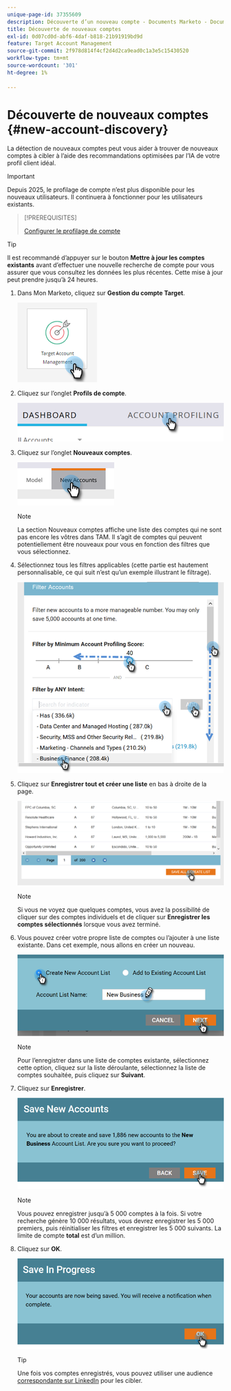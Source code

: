 ```yaml
---
unique-page-id: 37355609
description: Découverte d’un nouveau compte - Documents Marketo - Documentation du produit
title: Découverte de nouveaux comptes
exl-id: 0d07cd0d-abf6-4daf-b818-21b91919bd9d
feature: Target Account Management
source-git-commit: 2f978d814f4cf2d4d2ca9ead0c1a3e5c15430520
workflow-type: tm+mt
source-wordcount: '301'
ht-degree: 1%

---
```


# Découverte de nouveaux comptes {#new-account-discovery}

La détection de nouveaux comptes peut vous aider à trouver de nouveaux comptes à cibler à l’aide des recommandations optimisées par l’IA de votre profil client idéal.

>[!IMPORTANT]
>
>Depuis 2025, le profilage de compte n’est plus disponible pour les nouveaux utilisateurs. Il continuera à fonctionner pour les utilisateurs existants.

>[!PREREQUISITES]
>
>[Configurer le profilage de compte](/help/marketo/product-docs/target-account-management/account-profiling/setting-up-account-profiling.md)

>[!TIP]
>
>Il est recommandé d’appuyer sur le bouton **Mettre à jour les comptes existants** avant d’effectuer une nouvelle recherche de compte pour vous assurer que vous consultez les données les plus récentes. Cette mise à jour peut prendre jusqu’à 24 heures.

1. Dans Mon Marketo, cliquez sur **Gestion du compte Target**.

   ![](assets/new-account-discovery-1.png)

1. Cliquez sur l’onglet **Profils de compte**.

   ![](assets/two-2.png)

1. Cliquez sur l’onglet **Nouveaux comptes**.

   ![](assets/three-1.png)

   >[!NOTE]
   >
   >La section Nouveaux comptes affiche une liste des comptes qui ne sont pas encore les vôtres dans TAM. Il s’agit de comptes qui peuvent potentiellement être nouveaux pour vous en fonction des filtres que vous sélectionnez.

1. Sélectionnez tous les filtres applicables (cette partie est hautement personnalisable, ce qui suit n’est qu’un exemple illustrant le filtrage).

   ![](assets/four-1.png)

1. Cliquez sur **Enregistrer tout et créer une liste** en bas à droite de la page.

   ![](assets/five-1.png)

   >[!NOTE]
   >
   >Si vous ne voyez que quelques comptes, vous avez la possibilité de cliquer sur des comptes individuels et de cliquer sur **Enregistrer les comptes sélectionnés** lorsque vous avez terminé.

1. Vous pouvez créer votre propre liste de comptes ou l’ajouter à une liste existante. Dans cet exemple, nous allons en créer un nouveau.

   ![](assets/six-1.png)

   >[!NOTE]
   >
   >Pour l’enregistrer dans une liste de comptes existante, sélectionnez cette option, cliquez sur la liste déroulante, sélectionnez la liste de comptes souhaitée, puis cliquez sur **Suivant**.

1. Cliquez sur **Enregistrer**.

   ![](assets/seven-1.png)

   >[!NOTE]
   >
   >Vous pouvez enregistrer jusqu’à 5 000 comptes à la fois. Si votre recherche génère 10 000 résultats, vous devrez enregistrer les 5 000 premiers, puis réinitialiser les filtres et enregistrer les 5 000 suivants. La limite de compte **total** est d’un million.

1. Cliquez sur **OK**.

   ![](assets/eight.png)

   >[!TIP]
   >
   >Une fois vos comptes enregistrés, vous pouvez utiliser une audience [correspondante sur LinkedIn](/help/marketo/product-docs/target-account-management/target/create-an-account-matched-audience-on-linkedin.md) pour les cibler.
